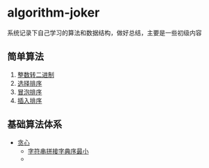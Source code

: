 # algorithm-joker

系统记录下自己学习的算法和数据结构，做好总结，主要是一些初级内容

## 简单算法
1. [整数转二进制](./src/com/joker/primary/PrintIntegerBinary.java)
2. [选择排序](./src/com/joker/primary/SelectionSort.java)
3. [冒泡排序](./src/com/joker/primary/BubbleSortDemo.java)
4. [插入排序](./src/com/joker/primary/InsertionSort.java)


## 基础算法体系
* [贪心](./src/com/joker/basic/greedy)
  * [字符串拼接字典序最小](./src/com/joker/basic/greedy/LowestLexicography.java)
  * 